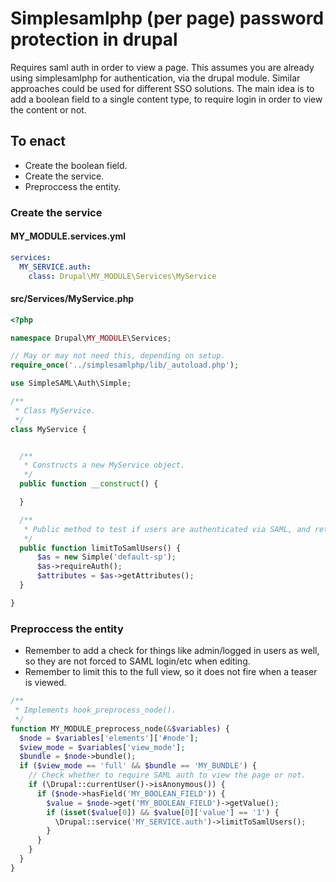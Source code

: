 # Simplesamlphp (per page) password protection in drupal

Requires saml auth in order to view a page. This assumes you are already using simplesamlphp for authentication, via the drupal module. Similar approaches could be used for different SSO solutions. The main idea is to add a boolean field to a single content type, to require login in order to view the content or not.

## To enact

- Create the boolean field.
- Create the service.
- Preproccess the entity.

### Create the service

#### MY_MODULE.services.yml

```yml
services:
  MY_SERVICE.auth:
    class: Drupal\MY_MODULE\Services\MyService
```

#### src/Services/MyService.php

```php
<?php

namespace Drupal\MY_MODULE\Services;

// May or may not need this, depending on setup.
require_once('../simplesamlphp/lib/_autoload.php');

use SimpleSAML\Auth\Simple;

/**
 * Class MyService.
 */
class MyService {


  /**
   * Constructs a new MyService object.
   */
  public function __construct() {

  }

  /**
   * Public method to test if users are authenticated via SAML, and return username.
   */
  public function limitToSamlUsers() {
      $as = new Simple('default-sp');
      $as->requireAuth();
      $attributes = $as->getAttributes();
  }

}

```

### Preproccess the entity

- Remember to add a check for things like admin/logged in users as well, so they are not forced to SAML login/etc when editing.
- Remember to limit this to the full view, so it does not fire when a teaser is viewed.

```php
/**
 * Implements hook_preprocess_node().
 */
function MY_MODULE_preprocess_node(&$variables) {
  $node = $variables['elements']['#node'];
  $view_mode = $variables['view_mode'];
  $bundle = $node->bundle();
  if ($view_mode == 'full' && $bundle == 'MY_BUNDLE') {
    // Check whether to require SAML auth to view the page or not.
    if (\Drupal::currentUser()->isAnonymous()) {
      if ($node->hasField('MY_BOOLEAN_FIELD')) {
        $value = $node->get('MY_BOOLEAN_FIELD')->getValue();
        if (isset($value[0]) && $value[0]['value'] == '1') {
          \Drupal::service('MY_SERVICE.auth')->limitToSamlUsers();
        }
      }
    }
  }
}
```
